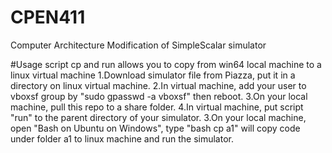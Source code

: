 # CPEN411
Computer Architecture
Modification of SimpleScalar simulator

#Usage
script cp and run allows you to copy from win64 local machine to a linux virtual machine
1.Download simulator file from Piazza, put it in a directory on linux virtual machine.
2.In virtual machine, add your user to vboxsf group by "sudo gpasswd -a <username> vboxsf" then reboot.
3.On your local machine, pull this repo to a share folder.
4.In virtual machine, put script "run" to the parent directory of your simulator.
3.On your local machine, open "Bash on Ubuntu on Windows", type "bash cp a1" will copy code under folder a1 to linux machine and run the simulator. 
